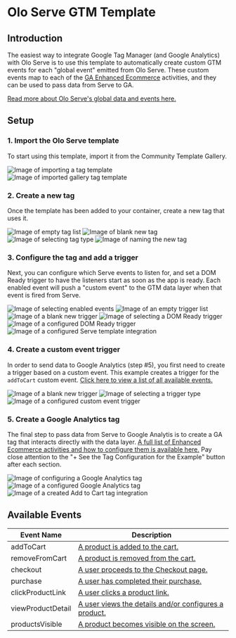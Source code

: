 # Olo Serve GTM Template

## Introduction

The easiest way to integrate Google Tag Manager (and Google Analytics) with Olo Serve is to use this template to automatically create custom GTM events for each "global event" emitted from Olo Serve. These custom events map to each of the [GA Enhanced Ecommerce](https://developers.google.com/tag-manager/enhanced-ecommerce) activities, and they can be used to pass data from Serve to GA.

[Read more about Olo Serve's global data and events here.](#todo-bloomfire?)

## Setup

### 1. Import the Olo Serve template

To start using this template, import it from the Community Template Gallery.

![Image of importing a tag template](./images/2-add-template-from-gallery.png)
![Image of imported gallery tag template](./images/3-template-added.png)

### 2. Create a new tag

Once the template has been added to your container, create a new tag that uses it. 

![Image of empty tag list](./images/4-tag-list.png)
![Image of blank new tag](./images/5-add-tag.png)
![Image of selecting tag type](./images/6-select-template-tag.png)
![Image of naming the new tag](./images/7-name-tag.png)

### 3. Configure the tag and add a trigger

Next, you can configure which Serve events to listen for, and set a DOM Ready trigger to have the listeners start as soon as the app is ready. Each enabled event will push a "custom event" to the GTM data layer when that event is fired from Serve.

![Image of selecting enabled events](./images/8-select-events.png)
![Image of an empty trigger list](./images/9-add-trigger.png)
![Image of a blank new trigger](./images/10-create-dom-trigger.png)
![Image of selecting a DOM Ready trigger](./images/11-dom-ready-trigger.png)
![Image of a configured DOM Ready trigger](./images/12-dom-ready-trigger-created.png)
![Image of a configured Serve template integration](./images/13-olo-serve-integration-created.png)

### 4. Create a custom event trigger

In order to send data to Google Analytics (step #5), you first need to create a trigger based on a custom event. This example creates a trigger for the `addToCart` custom event. [Click here to view a list of all available events.](#available-events)

![Image of a blank new trigger](./images/14-create-custom-event-trigger.png)
![Image of selecting a trigger type](./images/15-select-trigger-type.png)
![Image of a configured custom event trigger](./images/16-configure-trigger.png)

### 5. Create a Google Analytics tag

The final step to pass data from Serve to Google Analytis is to create a GA tag that interacts directly with the data layer. [A full list of Enhanced Ecommerce activities and how to configure them is available here.](https://developers.google.com/tag-manager/enhanced-ecommerce) Pay close attention to the "+ See the Tag Configuration for the Example" button after each section. 

![Image of configuring a Google Analytics tag](./images/17-create-ga-event-tag.png)
![Image of a configured Google Analytics tag](./images/18-set-ga-event-tag-trigger.png)
![Image of a created Add to Cart tag integration](./images/19-tag-list.png)

## Available Events

Event Name | Description
--- | ---
addToCart | [A product is added to the cart.](https://developers.google.com/tag-manager/enhanced-ecommerce#add)
removeFromCart | [A product is removed from the cart.](https://developers.google.com/tag-manager/enhanced-ecommerce#cart)
checkout | [A user proceeds to the Checkout page.](https://developers.google.com/tag-manager/enhanced-ecommerce#checkout)
purchase | [A user has completed their purchase.](https://developers.google.com/tag-manager/enhanced-ecommerce#purchases)
clickProductLink | [A user clicks a product link.](https://developers.google.com/tag-manager/enhanced-ecommerce#product-clicks)
viewProductDetail | [A user views the details and/or configures a product.](https://developers.google.com/tag-manager/enhanced-ecommerce#details)
productsVisible | [A product becomes visible on the screen.](https://developers.google.com/tag-manager/enhanced-ecommerce#product-impressions)